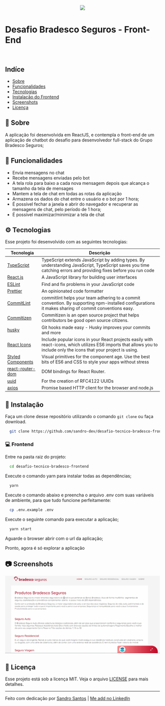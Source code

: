 <h1 align="center">
    <img src="https://i.imgur.com/4ijtVVC.png">
</h1>

# Desafio Bradesco Seguros - Front-End


<br />


## Indíce

- [Sobre](#book-Sobre)
- [Funcionalidades](#hammer-Funcionalidades)
- [Tecnologias](#gear-Tecnologias)
- [Instalação do Frontend ](#computer-Frontend)
- [Screenshots](#camera-Screenshots)
- [Licença](#memo-Licença)

## :book: Sobre
  A aplicação foi desenvolvida em ReactJS, e contempla o front-end de um aplicação de chatbot do desafio para desenvolvedor full-stack do Grupo Bradesco Seguros;


## :hammer: Funcionalidades

- Envia mensagens no chat
- Recebe mensagens enviadas pelo bot
- A tela rola para baixo a cada nova mensagem depois que alcança o tamanho da tela de mensages
- Mantem a tela de chat em todas as rotas da aplicação
- Armazena os dados do chat entre o usuário e o bot por 1 hora;
- É possível fechar a janela e abrir do navegador e recuperar as mensagens de chat, pelo período de 1 hora;
- É possível maximizar/minimizar a tela de chat


## :gear: Tecnologias

Esse projeto foi desenvolvido com as seguintes tecnologias:


  | Tecnologia  |  Descrição  |
  | --- | --- |
  | [TypeScript](https://www.typescriptlang.org/) | TypeScript extends JavaScript by adding types. By understanding JavaScript, TypeScript saves you time catching errors and providing fixes before you run code |
  | [React.js](https://reactjs.org/)  | A JavaScript library for building user interfaces |
  | [ESLint](https://eslint.org/) | Find and fix problems in your JavaScript code |
  | [Prettier](https://prettier.io/) | An opinionated code formatter |
  | [CommitLint](https://commitlint.js.org/#/) | commitlint helps your team adhering to a commit convention. By supporting npm-installed configurations it makes sharing of commit conventions easy. |
  | [Commitizen](https://github.com/commitizen/cz-cli) | Commitizen is an open source project that helps contributors be good open source citizens.  |
  | [husky](https://www.npmjs.com/package/husky) | Git hooks made easy - Husky improves your commits and more |
  | [React Icons](https://react-icons.github.io/react-icons/) | Include popular icons in your React projects easily with react-icons, which utilizes ES6 imports that allows you to include only the icons that your project is using. |
  | [Styled Components](https://styled-components.com/) | Visual primitives for the component age. Use the best bits of ES6 and CSS to style your apps without stress |
  | [react-router-dom](https://www.npmjs.com/package/react-router-dom) | DOM bindings for React Router.  |
  | [uuid](https://www.npmjs.com/package/uuid) | For the creation of RFC4122 UUIDs |
  | [axios](https://github.com/axios/axios) | Promise based HTTP client for the browser and node.js |


## :wrench: Instalação

Faça um clone desse repositório utilizando o comando `git clone` ou faça download.

```bash
  git clone https://github.com/sandro-dev/desafio-tecnico-bradesco-frontend.git
```


### :computer: Frontend
Entre na pasta raiz do projeto:

```bash
  cd desafio-tecnico-bradesco-frontend
```

Execute o comando yarn para instalar todas as dependências;

```bash
  yarn
```

Execute o comando abaixo e preencha o arquivo .env com suas variáveis de ambiente, para que tudo funcione perfeitamente:

```bash
  cp .env.example .env
```

Execute o seguinte comando para executar a aplicação;
```bash
  yarn start
```

Aguarde o browser abrir com o url da aplicação;

Pronto, agora é só explorar a aplicação


## :camera: Screenshots

<img src="https://raw.githubusercontent.com/sandro-dev/desafio-tecnico-bradesco-frontend/master/screenshots/screenrecord-01.gif" alt="screenshot gif animation" />

## :memo: Licença

Esse projeto está sob a licença MIT. Veja o arquivo [LICENSE](LICENSE.md) para mais detalhes.

---

Feito com dedicação por [Sandro Santos](https://github.com/sandro-dev) | [Me add no LinkedIn](https://www.linkedin.com/in/sandro-dev/)
